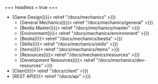 +++
headless = true
+++

- [Game Design]({{< relref "/docs/mechanics" >}})
  - [General Mechanics]({{< relref "/docs/mechanics/general" >}})
  - [Bestia Master]({{< relref "/docs/mechanics/master" >}})
  - [Environment]({{< relref "/docs/mechanics/environment" >}})
  - [Bestia]({{< relref "/docs/mechanics/bestia" >}})
  - [Skills]({{< relref "/docs/mechanics/skills" >}})
  - [Items]({{< relref "/docs/mechanics/items" >}})
  - [Resources]({{< relref "/docs/mechanics/resources" >}})
  - [Development Resources]({{< relref "/docs/mechanics/dev-resources" >}})
- [Client]({{< relref "/docs/client" >}})
- [REST API]({{< relref "/docs/api" >}})
